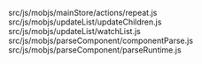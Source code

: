 src/js/mobjs/mainStore/actions/repeat.js
src/js/mobjs/updateList/updateChildren.js
src/js/mobjs/updateList/watchList.js
src/js/mobjs/parseComponent/componentParse.js
src/js/mobjs/parseComponent/parseRuntime.js
